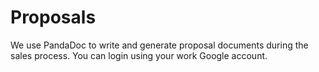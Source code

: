 # Proposals

We use PandaDoc to write and generate proposal documents during the sales process. You can login using your work Google account. 





